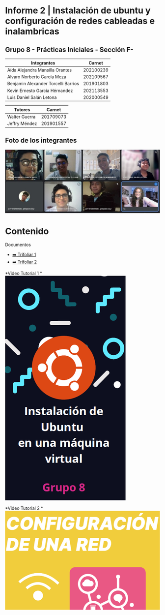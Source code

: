 # Informe 2 | Instalación de ubuntu y configuración de redes cableadas e inalambricas
## Grupo 8 - Prácticas Iniciales - Sección F-


Integrantes                     | Carnet
--------------------------------|------------
Aída Alejandra Mansilla Orantes | 202100239 
Alvaro Norberto García Meza     | 202109567
Benjamin Alexander Torcelli Barrios| 201901803
Kevin Ernesto García Hérnandez| 202113553
Luis Daniel Salán Letona | 202000549
                                                      
                    
Tutores | Carnet 
---------|--------------
Walter Guerra | 201709073
Jeffry Méndez | 201901557

## Foto de los integrantes 
![](IMAGEN_GRUPO.jpeg)

# Contenido

Documentos
    <ul>
       <li><a href="https://github.com/AlvaroG13191704/P.I_Informe_2/blob/main/TRIFOLIAR%20VIDEO%201.pdf" target="_blank">:arrow_right: Trifoliar 1</a></li>
       <li><a href="https://github.com/AlvaroG13191704/P.I_Informe_2/blob/main/TRIFOLIAR%20VIDEO%202.pdf">:arrow_right: Trifoliar 2</a></li>
    </ul>
 
*Video Tutorial 1 *
[![Watch the video](/imagenes/fondo1.PNG)](https://www.facebook.com/alvaronorberto.garcia/videos/616915849778642)

*Video Tutorial 2 *
[![Watch the video](/imagenes/fondo2.PNG)](https://www.youtube.com/watch?v=LlS4A5DyVLc)
